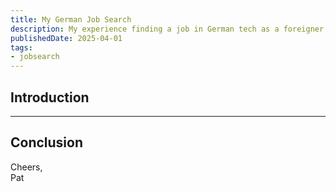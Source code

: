 ```yaml
---
title: My German Job Search
description: My experience finding a job in German tech as a foreigner.
publishedDate: 2025-04-01
tags:
- jobsearch
---
```


##  Introduction




---

## Conclusion

Cheers,\
Pat

